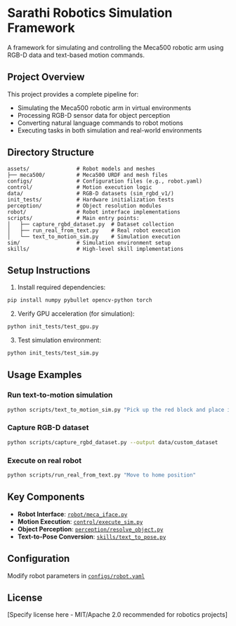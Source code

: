 # Sarathi Robotics Simulation Framework

A framework for simulating and controlling the Meca500 robotic arm using RGB-D data and text-based motion commands.

## Project Overview
This project provides a complete pipeline for:
- Simulating the Meca500 robotic arm in virtual environments
- Processing RGB-D sensor data for object perception
- Converting natural language commands to robot motions
- Executing tasks in both simulation and real-world environments

## Directory Structure
```
assets/               # Robot models and meshes
├── meca500/          # Meca500 URDF and mesh files
configs/              # Configuration files (e.g., robot.yaml)
control/              # Motion execution logic
data/                 # RGB-D datasets (sim_rgbd_v1/)
init_tests/           # Hardware initialization tests
perception/           # Object resolution modules
robot/                # Robot interface implementations
scripts/              # Main entry points:
│   ├── capture_rgbd_dataset.py  # Dataset collection
│   ├── run_real_from_text.py    # Real robot execution
│   └── text_to_motion_sim.py    # Simulation execution
sim/                  # Simulation environment setup
skills/               # High-level skill implementations
```

## Setup Instructions
1. Install required dependencies:
```bash
pip install numpy pybullet opencv-python torch
```

2. Verify GPU acceleration (for simulation):
```bash
python init_tests/test_gpu.py
```

3. Test simulation environment:
```bash
python init_tests/test_sim.py
```

## Usage Examples

### Run text-to-motion simulation
```bash
python scripts/text_to_motion_sim.py "Pick up the red block and place it in the bin"
```

### Capture RGB-D dataset
```bash
python scripts/capture_rgbd_dataset.py --output data/custom_dataset
```

### Execute on real robot
```bash
python scripts/run_real_from_text.py "Move to home position"
```

## Key Components
- **Robot Interface**: [`robot/meca_iface.py`](robot/meca_iface.py)
- **Motion Execution**: [`control/execute_sim.py`](control/execute_sim.py)
- **Object Perception**: [`perception/resolve_object.py`](perception/resolve_object.py)
- **Text-to-Pose Conversion**: [`skills/text_to_pose.py`](skills/text_to_pose.py)

## Configuration
Modify robot parameters in [`configs/robot.yaml`](configs/robot.yaml)

## License
[Specify license here - MIT/Apache 2.0 recommended for robotics projects]